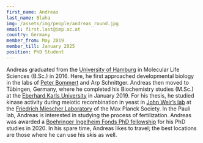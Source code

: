 ```yaml
---
first_name: Andreas
last_name: Blaha
img: /assets/img/people/andreas_round.jpg
email: first.last@imp.ac.at
country: Germany
member_from: May 2019
member_till: January 2025
position: PhD Student
---
```

Andreas graduated from the [University of Hamburg](https://www.chemie.uni-hamburg.de/studium/bachelor/mls-bsc/studieninteressierte.html) in Molecular Life Sciences (B.Sc.) in 2016. Here, he first approached developmental biology in the labs of [Peter Bommert](https://www.biologie.uni-hamburg.de/en/forschung/molekular-und-zellbiologie/entwbio/ag-forschung/f-bommert.html) and Arp Schnittger. Andreas then moved to Tübingen, Germany, where he completed his Biochemistry studies (M.Sc.) at the [Eberhard Karls University](https://uni-tuebingen.de/de/30323) in January 2019. For his thesis, he studied kinase activity during meiotic recombination in yeast in [John Weir’s lab](http://www.weirlab.com/) at the [Friedrich Miescher Laboratory](http://www.fml.tuebingen.mpg.de/) of the Max Planck Society. In the Pauli lab, Andreas is interested in studying the process of fertilization. Andreas was awarded a [Boehringer Ingelheim Fonds PhD fellowship](https://www.bifonds.de/fellowships-grants/phd-fellowships.html) for his PhD studies in 2020. In his spare time, Andreas likes to travel; the best locations are those where he can use his skis as well.
